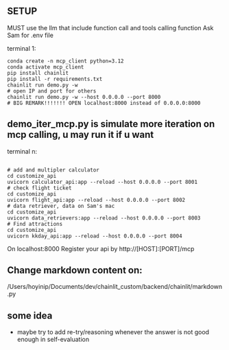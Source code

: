 ## SETUP
MUST use the llm that include function call and tools calling function
Ask Sam for .env file

terminal 1:
```shell
conda create -n mcp_client python=3.12
conda activate mcp_client
pip install chainlit
pip install -r requirements.txt
chainlit run demo.py -w
# open IP and port for others
chainlit run demo.py -w --host 0.0.0.0 --port 8000
# BIG REMARK!!!!!!! OPEN localhost:8000 instead of 0.0.0.0:8000

```
## demo_iter_mcp.py is simulate more iteration on mcp calling, u may run it if u want

terminal n:
```shell

# add and multipler calculator
cd customize_api
uvicorn calculator_api:app --reload --host 0.0.0.0 --port 8001
# check flight ticket
cd customize_api
uvicorn flight_api:app --reload --host 0.0.0.0 --port 8002
# data retriever, data on Sam's mac
cd customize_api
uvicorn data_retrievers:app --reload --host 0.0.0.0 --port 8003
# Find attractions
cd customize_api
uvicorn kkday_api:app --reload --host 0.0.0.0 --port 8004
```

On localhost:8000 Register your api by http://[HOST]:[PORT]/mcp


## Change markdown content on:
/Users/hoyinip/Documents/dev/chainlit_custom/backend/chainlit/markdown.py

## some idea
- maybe try to add re-try/reasoning whenever the answer is not good enough in self-evaluation
